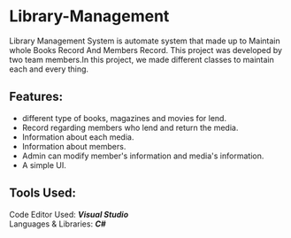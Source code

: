 # Library-Management

Library Management System is automate system that made up to Maintain whole Books Record And Members Record. This project was developed by two team members.In this project, we made different classes to maintain each and every thing. 

## Features:
* different type of books, magazines and movies for lend.<br>
* Record regarding members who lend and return the media.<br>
* Information about each media.<br>
* Information about members.<br>
* Admin can modify member's information and media's information.<br>
* A simple UI.

## Tools Used:

Code Editor Used: ***Visual Studio***<br>
Languages & Libraries: ***C#***

